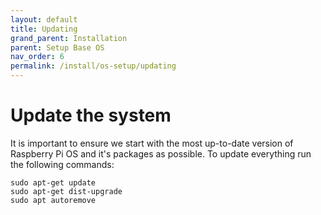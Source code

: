 ```yaml
---
layout: default
title: Updating
grand_parent: Installation
parent: Setup Base OS
nav_order: 6
permalink: /install/os-setup/updating
---
```

# Update the system

It is important to ensure we start with the most up-to-date version of Raspberry Pi OS and it's packages as possible. To update everything run the following commands:

```
sudo apt-get update
sudo apt-get dist-upgrade
sudo apt autoremove
```